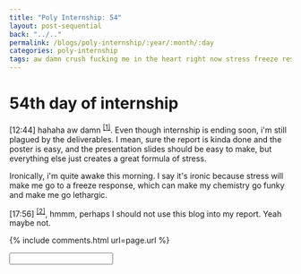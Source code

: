 ```yaml
---
title: "Poly Internship: 54"
layout: post-sequential
back: "../.."
permalink: /blogs/poly-internship/:year/:month/:day
categories: poly-internship
tags: aw damn crush fucking me in the heart right now stress freeze response
---
```

# 54th day of internship

<span class="timestamp">[12:44]</span> hahaha aw damn <sup><a href="#1">[1]</a></sup>. Even though internship is ending soon, i'm still plagued by the deliverables. I mean, sure the report is kinda done and the poster is easy, and the presentation slides should be easy to make, but everything else just creates a great formula of stress.

Ironically, i'm quite awake this morning. I say it's ironic because stress will make me go to a freeze response, which can make my chemistry go funky and make me go lethargic.

<span class="timestamp">[17:56]</span> <sup><a href="#2">[2]</a></sup>, hmmm, perhaps I should not use this blog into my report. Yeah maybe not.

{% include comments.html url=page.url %}

<input id="password-input" type="password" class="text-secret" onkeyup="unlock()" autocomplete="off">

<span class="disable-selection" id="truth" style="display:none;"><sup id="1">[1]</sup> my heart just jumped over the thought of... someone. someone who, for some reason, i just have many feelings for. puberty is still hitting me with the mallet of hormones. This is most odd, because my concern over my internship deliverables should be taking priority. this is madness. oh jesus. i long for intimacy.<br><br><sup id="2">[2]</sup> death is what makes us alive</span>
